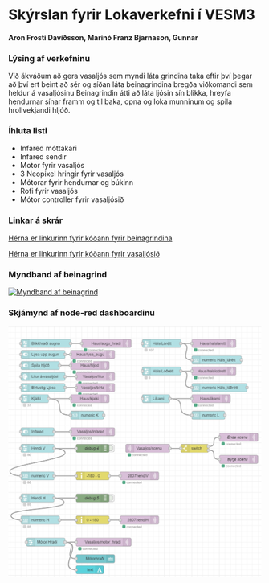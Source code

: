 # Skýrslan fyrir Lokaverkefni í VESM3
#### Aron Frosti Davíðsson, Marinó Franz Bjarnason, Gunnar 

### Lýsing af verkefninu
Við ákváðum að gera vasaljós sem myndi láta grindina taka eftir því þegar að 
því ert beint að sér og síðan láta beinagrindina bregða viðkomandi sem heldur á vasaljósinu
Beinagrindin átti að láta ljósin sín blikka, hreyfa hendurnar sínar framm og til baka, opna og loka munninum og spila hrollvekjandi hljóð.

### Íhluta listi
- Infared móttakari
- Infared sendir
- Motor fyrir vasaljós
- 3 Neopixel hringir fyrir vasaljós
- Mótorar fyrir hendurnar og búkinn
- Rofi fyrir vasaljós
- Mótor controller fyrir vasaljósið


### Linkar á skrár
[Hérna er linkurinn fyrir kóðann fyrir beinagrindina](https://github.com/aronfd07/H24-VESM3-Lokaverkefni/blob/main/beinagrind.py)

[Hérna er linkurinn fyrir kóðann fyrir vasaljósið](https://github.com/aronfd07/H24-VESM3-Lokaverkefni/blob/main/vasaljos.py)

### Myndband af beinagrind
[![Myndband af beinagrind](https://via.placeholder.com/1280x720.png)](https://github.com/aronfd07/H24-VESM3-Lokaverkefni/raw/refs/heads/main/20241210_161636.mp4)

### Skjámynd af node-red dashboardinu
![Skjámynd af node-red](https://raw.githubusercontent.com/aronfd07/H24-VESM3-Lokaverkefni/main/Screenshot%202024-12-10%20163013.png)

